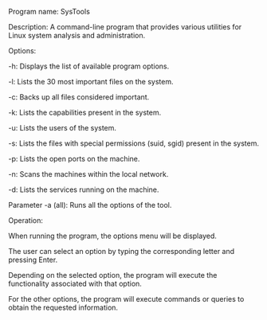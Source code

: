 Program name: SysTools 

Description: A command-line program that provides various utilities for Linux system analysis and administration.

Options:
  
-h: Displays the list of available program options.

-l: Lists the 30 most important files on the system.

-c: Backs up all files considered important.

-k: Lists the capabilities present in the system.

-u: Lists the users of the system.

-s: Lists the files with special permissions (suid, sgid) present in the system.

-p: Lists the open ports on the machine.

-n: Scans the machines within the local network.

-d: Lists the services running on the machine.

Parameter -a (all): Runs all the options of the tool.

Operation:
  
When running the program, the options menu will be displayed.

The user can select an option by typing the corresponding letter and pressing Enter.

Depending on the selected option, the program will execute the functionality associated with that option.

For the other options, the program will execute commands or queries to obtain the requested information.
